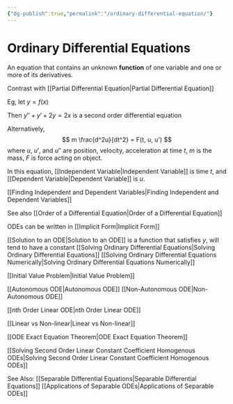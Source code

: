 ```yaml
---
{"dg-publish":true,"permalink":"/ordinary-differential-equation/"}
---
```


# Ordinary Differential Equations

An equation that contains an unknown **function** of one variable and one or more of its derivatives.

Contrast with [[Partial Differential Equation\|Partial Differential Equation]]

Eg, let $y = f(x)$

Then $y'' + y' + 2y = 2x$ is a second order differential equation

Alternatively,
$$
m \frac{d^2u}{dt^2} = F(t, u, u')
$$
where $u$, $u'$, and $u''$ are position, velocity, acceleration at time $t$, $m$ is the mass, $F$ is force acting on object.

In this equation, [[Independent Variable\|Independent Variable]] is time $t$, and [[Dependent Variable\|Dependent Variable]] is $u$.

[[Finding Independent and Dependent Variables\|Finding Independent and Dependent Variables]]

See also [[Order of a Differential Equation\|Order of a Differential Equation]]

ODEs can be written in [[Implicit Form\|Implicit Form]]

[[Solution to an ODE\|Solution to an ODE]] is a function that satisfies $y$, will tend to have a constant
[[Solving Ordinary Differential Equations\|Solving Ordinary Differential Equations]]
[[Solving Ordinary Differential Equations Numerically\|Solving Ordinary Differential Equations Numerically]]

[[Initial Value Problem\|Initial Value Problem]]

[[Autonomous ODE\|Autonomous ODE]]
[[Non-Autonomous ODE\|Non-Autonomous ODE]]

[[nth Order Linear ODE\|nth Order Linear ODE]]

[[Linear vs Non-linear\|Linear vs Non-linear]]

[[ODE Exact Equation Theorem\|ODE Exact Equation Theorem]]

[[Solving Second Order Linear Constant Coefficient Homogenous ODEs\|Solving Second Order Linear Constant Coefficient Homogenous ODEs]]

See Also:
[[Separable Differential Equations\|Separable Differential Equations]]
[[Applications of Separable ODEs\|Applications of Separable ODEs]]